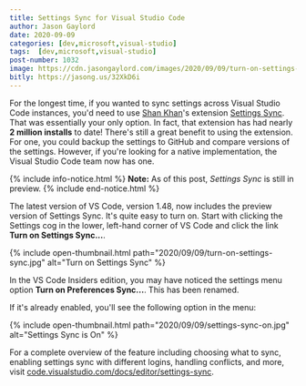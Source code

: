 ```yaml
---
title: Settings Sync for Visual Studio Code
author: Jason Gaylord
date: 2020-09-09
categories: [dev,microsoft,visual-studio]
tags:  [dev,microsoft,visual-studio]
post-number: 1032
image: https://cdn.jasongaylord.com/images/2020/09/09/turn-on-settings-sync.jpg
bitly: https://jasong.us/32XkD6i
---
```


For the longest time, if you wanted to sync settings across Visual Studio Code instances, you'd need to use [Shan Khan](https://jasong.us/3jFAltN)'s extension [Settings Sync](https://jasong.us/2QRcZVD). That was essentially your only option. In fact, that extension has had nearly **2 million installs** to date! There's still a great benefit to using the extension. For one, you could backup the settings to GitHub and compare versions of the settings. However, if you're looking for a native implementation, the Visual Studio Code team now has one.

{% include info-notice.html %}
<strong>Note:</strong> As of this post, *Settings Sync* is still in preview.
{% include end-notice.html %}

The latest version of VS Code, version 1.48, now includes the preview version of Settings Sync. It's quite easy to turn on. Start with clicking the Settings cog in the lower, left-hand corner of VS Code and click the link **Turn on Settings Sync...**. 

{% include open-thumbnail.html path="2020/09/09/turn-on-settings-sync.jpg" alt="Turn on Settings Sync" %}

In the VS Code Insiders edition, you may have noticed the settings menu option **Turn on Preferences Sync...**. This has been renamed.

If it's already enabled, you'll see the following option in the menu:

{% include open-thumbnail.html path="2020/09/09/settings-sync-on.jpg" alt="Settings Sync is On" %}

For a complete overview of the feature including choosing what to sync, enabling settings sync with different logins, handling conflicts, and more, visit [code.visualstudio.com/docs/editor/settings-sync](https://jasong.us/2Dwzyfm).